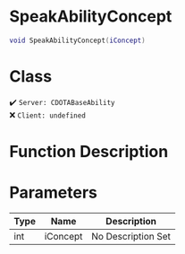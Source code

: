 # SpeakAbilityConcept
```lua
void SpeakAbilityConcept(iConcept)
```
# Class
✔️ `Server: CDOTABaseAbility`  
❌ `Client: undefined`  

# Function Description

# Parameters
Type|Name|Description
--|--|--
int|iConcept|No Description Set
